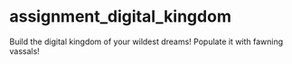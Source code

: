 # assignment_digital_kingdom
Build the digital kingdom of your wildest dreams! Populate it with fawning vassals!
